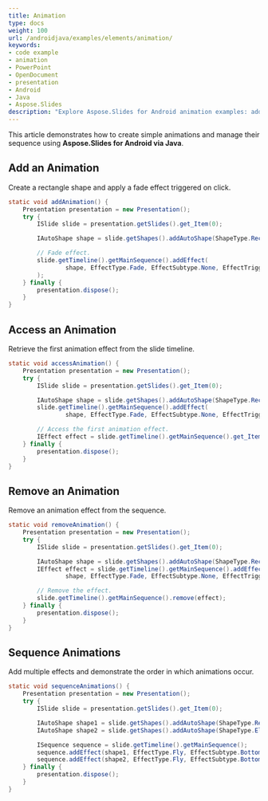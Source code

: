 ```yaml
---
title: Animation
type: docs
weight: 100
url: /androidjava/examples/elements/animation/
keywords:
- code example
- animation
- PowerPoint
- OpenDocument
- presentation
- Android
- Java
- Aspose.Slides
description: "Explore Aspose.Slides for Android animation examples: add, sequence, and customize effects and transitions with Java for PPT, PPTX, and ODP presentations."
---
```


This article demonstrates how to create simple animations and manage their sequence using **Aspose.Slides for Android via Java**.

## **Add an Animation**

Create a rectangle shape and apply a fade effect triggered on click.

```java
static void addAnimation() {
    Presentation presentation = new Presentation();
    try {
        ISlide slide = presentation.getSlides().get_Item(0);

        IAutoShape shape = slide.getShapes().addAutoShape(ShapeType.Rectangle, 50, 50, 100, 100);

        // Fade effect.
        slide.getTimeline().getMainSequence().addEffect(
                shape, EffectType.Fade, EffectSubtype.None, EffectTriggerType.OnClick
        );
    } finally {
        presentation.dispose();
    }
}
```

## **Access an Animation**

Retrieve the first animation effect from the slide timeline.

```java
static void accessAnimation() {
    Presentation presentation = new Presentation();
    try {
        ISlide slide = presentation.getSlides().get_Item(0);

        IAutoShape shape = slide.getShapes().addAutoShape(ShapeType.Rectangle, 50, 50, 100, 100);
        slide.getTimeline().getMainSequence().addEffect(
                shape, EffectType.Fade, EffectSubtype.None, EffectTriggerType.OnClick);

        // Access the first animation effect.
        IEffect effect = slide.getTimeline().getMainSequence().get_Item(0);
    } finally {
        presentation.dispose();
    }
}
```

## **Remove an Animation**

Remove an animation effect from the sequence.

```java
static void removeAnimation() {
    Presentation presentation = new Presentation();
    try {
        ISlide slide = presentation.getSlides().get_Item(0);

        IAutoShape shape = slide.getShapes().addAutoShape(ShapeType.Rectangle, 50, 50, 100, 100);
        IEffect effect = slide.getTimeline().getMainSequence().addEffect(
                shape, EffectType.Fade, EffectSubtype.None, EffectTriggerType.OnClick);

        // Remove the effect.
        slide.getTimeline().getMainSequence().remove(effect);
    } finally {
        presentation.dispose();
    }
}
```

## **Sequence Animations**

Add multiple effects and demonstrate the order in which animations occur.

```java
static void sequenceAnimations() {
    Presentation presentation = new Presentation();
    try {
        ISlide slide = presentation.getSlides().get_Item(0);

        IAutoShape shape1 = slide.getShapes().addAutoShape(ShapeType.Rectangle, 50, 50, 100, 100);
        IAutoShape shape2 = slide.getShapes().addAutoShape(ShapeType.Ellipse, 200, 50, 100, 100);

        ISequence sequence = slide.getTimeline().getMainSequence();
        sequence.addEffect(shape1, EffectType.Fly, EffectSubtype.Bottom, EffectTriggerType.OnClick);
        sequence.addEffect(shape2, EffectType.Fly, EffectSubtype.Bottom, EffectTriggerType.OnClick);
    } finally {
        presentation.dispose();
    }
}
```
